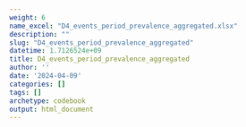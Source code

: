 ```yaml
---
weight: 6
name_excel: "D4_events_period_prevalence_aggregated.xlsx"
description: ""
slug: "D4_events_period_prevalence_aggregated"
datetime: 1.7126524e+09
title: D4_events_period_prevalence_aggregated
author: ''
date: '2024-04-09'
categories: []
tags: []
archetype: codebook
output: html_document
---
```


<div class="tabcontent"></div>
